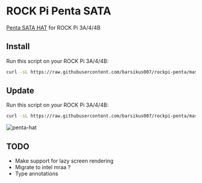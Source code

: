 # ROCK Pi Penta SATA

[Penta SATA HAT](https://wiki.radxa.com/Penta_SATA_HAT) for ROCK Pi 3A/4/4B

## Install

Run this script on your ROCK Pi 3A/4/4B:

```bash
curl -sL https://raw.githubusercontent.com/barsikus007/rockpi-penta/master/install.sh | sudo -E bash -
```

## Update

Run this script on your ROCK Pi 3A/4/4B:

```bash
curl -sL https://raw.githubusercontent.com/barsikus007/rockpi-penta/master/update.sh | sudo -E bash -
```

![penta-hat](https://cos.setf.me/assets/images/penta-sata-hat.png)

## TODO

- Make support for lazy screen rendering
- Migrate to intel mraa ?
- Type annotations
